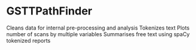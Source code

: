 # GSTTPathFinder
Cleans data for internal pre-processing and analysis
Tokenizes text
Plots number of scans by multiple variables
Summarises free text using spaCy tokenized reports
